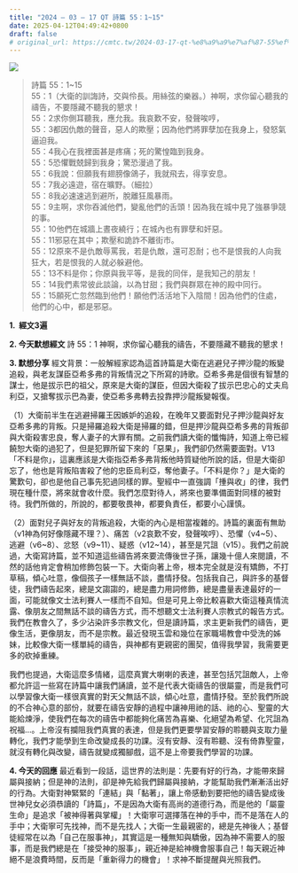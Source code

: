 ```yaml
---
title: "2024 – 03 – 17 QT 詩篇 55：1~15"
date: 2025-04-12T04:49:42+0800
draft: false
# original_url: https://cmtc.tw/2024-03-17-qt-%e8%a9%a9%e7%af%87-55%ef%bc%9a115
---
```


![](/images/qt.jpg)
> 詩篇 55：1\~15  
> 55：1（大衛的訓誨詩，交與伶長。用絲弦的樂器。）神啊，求你留心聽我的禱告，不要隱藏不聽我的懇求！  
> 55：2求你側耳聽我，應允我。我哀歎不安，發聲唉哼，  
> 55：3都因仇敵的聲音，惡人的欺壓；因為他們將罪孽加在我身上，發怒氣逼迫我。  
> 55：4我心在我裡面甚是疼痛；死的驚惶臨到我身。  
> 55：5恐懼戰兢歸到我身；驚恐漫過了我。  
> 55：6我說：但願我有翅膀像鴿子，我就飛去，得享安息。  
> 55：7我必遠遊，宿在曠野。（細拉）  
> 55：8我必速速逃到避所，脫離狂風暴雨。  
> 55：9主啊，求你吞滅他們，變亂他們的舌頭！因為我在城中見了強暴爭競的事。  
> 55：10他們在城牆上晝夜繞行；在城內也有罪孽和奸惡。  
> 55：11邪惡在其中；欺壓和詭詐不離街市。  
> 55：12原來不是仇敵辱罵我，若是仇敵，還可忍耐；也不是恨我的人向我狂大，若是恨我的人就必躲避他。  
> 55：13不料是你；你原與我平等，是我的同伴，是我知己的朋友！  
> 55：14我們素常彼此談論，以為甘甜；我們與群眾在神的殿中同行。  
> 55：15願死亡忽然臨到他們！願他們活活地下入陰間！因為他們的住處，他們的心中，都是邪惡。

**1.  經文3遍**

**2. 今天默想經文**
詩 55：1 神啊，求你留心聽我的禱告，不要隱藏不聽我的懇求！

**3. 默想分享**
經文背景：一般解經家認為這首詩篇是大衛在逃避兒子押沙龍的叛變追殺，與老友謀臣亞希多弗的背叛情況之下所寫的詩歌。亞希多弗是個很有智慧的謀士，他是拔示巴的祖父，原來是大衛的謀臣，但因大衛殺了拔示巴忠心的丈夫烏利亞，又搶奪拔示巴為妻，使亞希多弗轉去投靠押沙龍叛變報復。

（1）大衛前半生在逃避掃羅王因嫉妒的追殺，在晚年又要面對兒子押沙龍與好友亞希多弗的背叛。只是掃羅追殺大衛是掃羅的錯，但是押沙龍與亞希多弗的背叛卻與大衛殺害忠良，奪人妻子的大罪有關。之前我們讀大衛的懺悔詩，知道上帝已經饒恕大衛的過犯了，但是犯罪所留下來的「惡果」，我們卻仍然需要面對。V13「不料是你」，這裏應該是大衛指亞希多弗背叛他時質疑他所說的話，但是大衛卻忘了，他也是背叛陷害殺了他的忠臣烏利亞，奪他妻子。「不料是你？」是大衛的驚歎句，卻也是他自己事先犯過同樣的罪。聖經中一直強調「揰與收」的律，我們現在種什麼，將來就會收什麼。我們怎麼對待人，將來也要準備面對同樣的被對待。我們所做的，所說的，都要敬畏神，都要負責任，都要小心謹慎。

（2）面對兒子與好友的背叛追殺，大衛的內心是相當複雜的。詩篇的裏面有無助（v1神為何好像隱藏不理？）、痛苦（v2哀歎不安，發聲唉哼）、恐懼（v4\~5）、逃避（v6\~8）、忿怒（v9\~11）、疑惑（v12\~14），甚至是咒詛（v15）。我們之前說過，大衛寫詩篇，並不知道這些禱告將來要流傳後世子孫，讓幾十億人來閱讀，不然的話他肯定會稍加修飾包裝一下。大衛向著上帝，根本完全就是沒有矯飾，不打草稿，傾心吐意，像個孩子一樣無話不談，盡情抒發。包括我自己，與許多的基督徒，我們禱告起來，總是文謅謅的，總是盡力用詞修飾，總是盡量表達最好的一面，可能就像文士法利賽人一樣而不自知。但是可見上帝比較喜歡大衛這種真情流露、像朋友之間無話不談的禱告方式，而不想聽文士法利賽人宗教式的報告方式。我們在教會久了，多少沾染許多宗教文化，但是讀詩篇，求主更新我們的禱告，更像生活，更像朋友，而不是宗教。最近發現玉雲和幾位在家職場教會中受洗的姊妹，比較像大衛一樣單純的禱告，與神都有更親密的團契，值得我學習，我需要更多的砍掉重練。

我們也提過，大衛這麼多情緒，這麼真實大喇喇的表達，甚至包括咒詛敵人，上帝都允許這一些寫在詩篇中讓我們誦讀，並不是代表大衛禱告的很屬靈，而是我們可以學習像大衛一樣很真實的對天父無話不談，傾心吐意，盡情抒發。至於我們所說的不合神心意的部份，就要在禱告安靜的過程中讓神用祂的話、祂的心、聖靈的大能給煉淨，使我們在每次的禱告中都能夠化痛苦為喜樂、化絕望為希望、化咒詛為祝福…。上帝沒有攔阻我們真實的表達，但是我們更要學習安靜的聆聽與支取力量轉化，我們才能學到生命改變成長的功課。沒有安靜、沒有聆聽、沒有倚靠聖靈，就沒有轉化與改變，禱告就變成獨腳戲，這不是上帝要我們學習的功課。

**4. 今天的回應**
最近看到一段話，這世界的法則是：先要有好的行為，才能帶來歸屬與接納；但是神的法則，卻是神先給我們歸屬與接納，才能幫助我們漸漸活出好的行為。大衛對神緊緊的「連結」與「黏著」，讓上帝感動到要把他的禱告變成後世神兒女必須恭讀的「詩篇」，不是因為大衛有高尚的道德行為，而是他的「屬靈生命」是追求「被神得著與掌權」！大衛寧可選擇落在神的手中，而不是落在人的手中；大衛寧可先找神，而不是先找人；大衛一生最親密的，總是先神後人；基督徒經常在以為「自己在服事神」，其實這是一種無知與驕傲，因為神不需要人的服事，而是我們總是在「接受神的服事」，親近神是給神機會服事自己！每天親近神絕不是浪費時間，反而是「重新得力的機會」！求神不斷提醒與光照我們。
